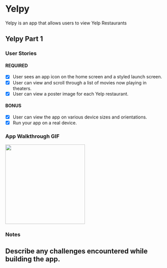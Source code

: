 # Yelpy

Yelpy is an app that allows users to view Yelp Restaurants

## Yelpy Part 1

### User Stories

#### REQUIRED
- [x] User sees an app icon on the home screen and a styled launch screen.
- [x] User can view and scroll through a list of movies now playing in theaters.
- [x] User can view a poster image for each Yelp restaurant.

#### BONUS
- [x] User can view the app on various device sizes and orientations.
- [x] Run your app on a real device.

### App Walkthrough GIF

<img src="http://g.recordit.co/T6nL78YwFg.gif" width=250><br>

### Notes
Describe any challenges encountered while building the app.
---
